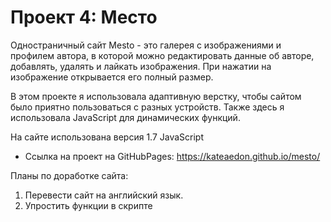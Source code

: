 # Проект 4: Место

Одностраничный сайт Mesto - это галерея с изображениями и профилем автора, в которой можно редактировать данные об авторе, добавлять, удалять и лайкать изображения. При нажатии на изображение открывается его полный размер.   

В этом проекте я использовала адаптивную верстку, чтобы сайтом было приятно пользоваться с разных устройств. Также здесь я использовала JavaScript для динамических функций.

На сайте использована версия 1.7 JavaScript

* Ссылка на проект на GitHubPages: https://kateaedon.github.io/mesto/

Планы по доработке сайта:
1. Перевести сайт на английский язык.
2. Упростить функции в скрипте


